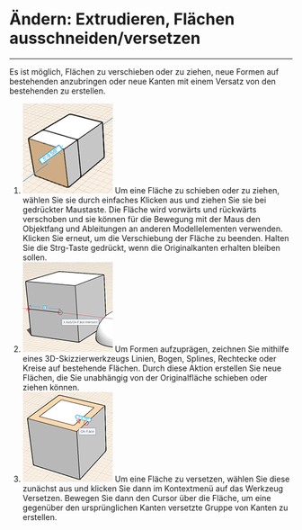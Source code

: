 

# Ändern: Extrudieren, Flächen ausschneiden/versetzen

---

Es ist möglich, Flächen zu verschieben oder zu ziehen, neue Formen auf bestehenden anzubringen oder neue Kanten mit einem Versatz von den bestehenden zu erstellen.

1. ![](Images/GUID-759599CA-0885-4D40-A9FE-BB1E1AD1640A-low.png) Um eine Fläche zu schieben oder zu ziehen, wählen Sie sie durch einfaches Klicken aus und ziehen Sie sie bei gedrückter Maustaste. Die Fläche wird vorwärts und rückwärts verschoben und sie können für die Bewegung mit der Maus den Objektfang und Ableitungen an anderen Modellelementen verwenden. Klicken Sie erneut, um die Verschiebung der Fläche zu beenden. Halten Sie die Strg-Taste gedrückt, wenn die Originalkanten erhalten bleiben sollen.
2. ![](Images/GUID-756AC071-3BD5-4C4B-A234-B5D4209A4702-low.png) Um Formen aufzuprägen, zeichnen Sie mithilfe eines 3D-Skizzierwerkzeugs Linien, Bogen, Splines, Rechtecke oder Kreise auf bestehende Flächen. Durch diese Aktion erstellen Sie neue Flächen, die Sie unabhängig von der Originalfläche schieben oder ziehen können.
3. ![](Images/GUID-84901B0B-D8D3-4748-830A-4E1191A840A4-low.png) Um eine Fläche zu versetzen, wählen Sie diese zunächst aus und klicken Sie dann im Kontextmenü auf das Werkzeug Versetzen. Bewegen Sie dann den Cursor über die Fläche, um eine gegenüber den ursprünglichen Kanten versetzte Gruppe von Kanten zu erstellen.

